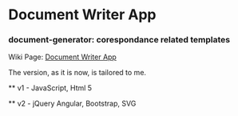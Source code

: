 # Document Writer App

### document-generator: corespondance related templates

Wiki Page: [Document Writer App](http://mezcel.wixsite.com/documentapp)

The version, as it is now, is tailored to me.

** v1 - JavaScript, Html 5

** v2 - jQuery Angular, Bootstrap, SVG

